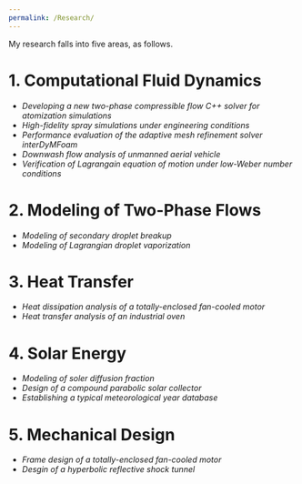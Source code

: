 ```yaml
---
permalink: /Research/
---
```


My research falls into five areas, as follows.

# 1. Computational Fluid Dynamics
- _Developing a new two-phase compressible flow C++ solver for atomization simulations_
- _High-fidelity spray simulations under engineering conditions_
- _Performance evaluation of the adaptive mesh refinement solver interDyMFoam_
- _Downwash flow analysis of unmanned aerial vehicle_
- _Verification of Lagrangain equation of motion under low-Weber number conditions_


# 2. Modeling of Two-Phase Flows
- _Modeling of secondary droplet breakup_
- _Modeling of Lagrangian droplet vaporization_


# 3. Heat Transfer
- _Heat dissipation analysis of a totally-enclosed fan-cooled motor_
- _Heat transfer analysis of an industrial oven_


# 4. Solar Energy
- _Modeling of soler diffusion fraction_
- _Design of a compound parabolic solar collector_
- _Establishing a typical meteorological year database_


# 5. Mechanical Design
- _Frame design of a totally-enclosed fan-cooled motor_
- _Desgin of a hyperbolic reflective shock tunnel_



